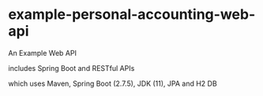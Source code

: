 # example-personal-accounting-web-api
An Example Web API 

includes Spring Boot and RESTful APIs

which uses Maven, Spring Boot (2.7.5), JDK (11), JPA and H2 DB
